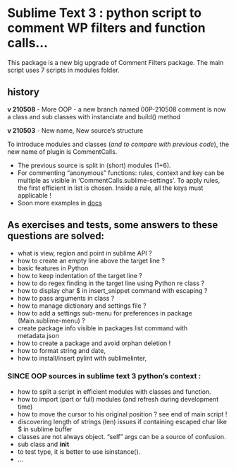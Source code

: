 # Sublime Text 3 : python script to comment WP filters and function calls…

This package is a new big upgrade of Comment Filters package. The main script uses 7 scripts in modules folder.

## history
**v 210508** - More OOP - a new branch named 00P-210508
comment is now a class and sub classes with instanciate and build() method

**v 210503** - New name, New source’s structure

To introduce modules and classes (*and to compare with previous code*), the new name of plugin is CommentCalls.

- The previous source is split in (short) modules (1+6).
- For commenting “anonymous” functions: rules, context and key can be multiple as visible in ‘CommentCalls.sublime-settings’. To apply rules, the first efficient in list is chosen. Inside a rule, all the keys must applicable !
- Soon more examples in [docs](../../main/CommentCalls%20Package/CommentCalls/README.md) 

## As exercises and tests, some answers to these questions are solved:
- what is view, region and point in sublime API ?
- how to create an empty line above the target line ?
- basic features in Python
- how to keep indentation of the target line ?
- how to do regex finding in the target line using Python re class ?
- how to display char $ in insert_snippet command with escaping ?
- how to pass arguments in class ?
- how to manage dictionary and settings file ?
- how to add a settings sub-menu for preferences in package (Main.sublime-menu) ?
- create package info visible in packages list command with metadata.json
- how to create a package and avoid orphan deletion !
- how to format string and date,
- how to install/insert pylint with sublimelinter,
### SINCE OOP sources in sublime text 3 python’s context :
- how to split a script in efficient modules with classes and function.
- how to import (part or full) modules (and refresh during development time)
- how to move the cursor to his original position ? see end of main script !
- discovering length of strings (len) issues if containing escaped char like $ in sublime buffer
- classes are not always object. “self” args can be a source of confusion.
- sub class and __init__
- to test type, it is better to use isinstance().
- …
